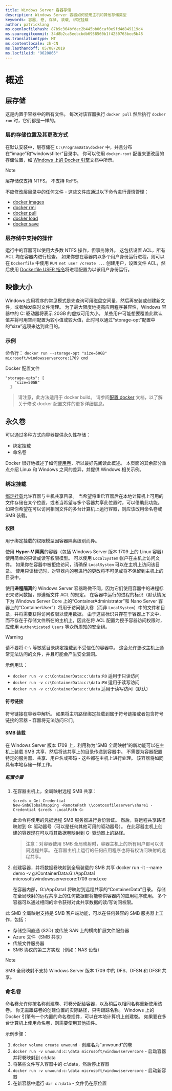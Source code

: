 ```yaml
---
title: Windows Server 容器存储
description: Windows Server 容器如何使用主机和其他存储类型
keywords: 容器, 卷, 存储, 装载, 绑定挂载
author: patricklang
ms.openlocfilehash: 87b9c364bfdec2b445bb06caf0e9fd4d849119d4
ms.sourcegitcommit: 34d8b2ca5eebcbdb6958560b1f4250763bee5b48
ms.translationtype: MT
ms.contentlocale: zh-CN
ms.lasthandoff: 05/08/2019
ms.locfileid: "9620865"
---
```

# <a name="overview"></a>概述

<!-- Great diagram would be great! -->


## <a name="layer-storage"></a>层存储

这是内置于容器中的所有文件。 每次对该容器执行 `docker pull` 然后执行 `docker run` 时，它们都是一样的。


### <a name="where-layers-are-stored-and-how-to-change-it"></a>层的存储位置及其更改方式

在默认安装中，层存储在 `C:\ProgramData\docker` 中，并且分布在“image”和“windowsfilter”目录中。 你可以使用 `docker-root` 配置来更改层的存储位置，如 [Windows 上的 Docker 引擎](../manage-docker/configure-docker-daemon.md)文档中所示。

> [!NOTE]
> 层存储仅支持 NTFS。 不支持 ReFS。

不应修改层目录中的任何文件 - 这些文件应通过以下命令进行谨慎管理：

- [docker images](https://docs.docker.com/engine/reference/commandline/images/)
- [docker rmi](https://docs.docker.com/engine/reference/commandline/rmi/)
- [docker pull](https://docs.docker.com/engine/reference/commandline/pull/)
- [docker load](https://docs.docker.com/engine/reference/commandline/load/)
- [docker save](https://docs.docker.com/engine/reference/commandline/save/)

### <a name="supported-operations-in-layer-storage"></a>层存储中支持的操作

运行中的容器可以使用大多数 NTFS 操作，但事务除外。 这包括设置 ACL，所有 ACL 均在容器内进行检查。 如果你想在容器内以多个用户身份运行进程，则可以在 `Dockerfile` 中使用 `RUN net user /create ...` 创建用户，设置文件 ACL，然后使用 [Dockerfile USER 指令](https://docs.docker.com/engine/reference/builder/#user)将进程配置为以该用户身份运行。


##  <a name="image-size"></a>映像大小
Windows 应用程序的常见模式是先查询可用磁盘空间量，然后再安装或创建新文件，或者触发临时文件清理。  为了最大限度地提高应用程序兼容性，Windows 容器中的 C: 驱动器将表示 20GB 的虚拟可用大小。  某些用户可能想要覆盖此默认值并将可用空间配置为较小值或较大值，此时可以通过“storage-opt”配置中的“size”选项来达到此目的。

### <a name="examples"></a>示例
命令行： `docker run --storage-opt "size=50GB" microsoft/windowsservercore:1709 cmd`

Docker 配置文件
```
"storage-opts": [
    "size=50GB"
  ]
```
> 请注意，此方法适用于 docker build。
请参阅[配置 docker](https://docs.microsoft.com/virtualization/windowscontainers/manage-docker/configure-docker-daemon#configure-docker-with-configuration-file) 文档，以了解关于修改 docker 配置文件的更多详细信息。


## <a name="persistent-volumes"></a>永久卷

可以通过多种方式向容器提供永久性存储：

- 绑定挂载
- 命名卷

Docker 很好地概述了如何[使用卷](https://docs.docker.com/engine/admin/volumes/volumes/)，所以最好先阅读此概述。 本页面的其余部分重点介绍 Linux 和 Windows 之间的差异，并提供 Windows 相关示例。


### <a name="bind-mounts"></a>绑定挂载

[绑定挂载](https://docs.docker.com/engine/admin/volumes/bind-mounts/)允许容器与主机共享目录。 当希望将重启容器后在本地计算机上可用的文件存储在某个位置，或者当希望与多个容器共享此位置时，可以借助此功能。 如果你希望在可以访问相同文件的多台计算机上运行容器，则应该改用命名卷或 SMB 装载。

#### <a name="permissions"></a>权限

用于绑定挂载的权限模型因容器隔离级别而异。

使用 **Hyper-V 隔离**的容器（包括 Windows Server 版本 1709 上的 Linux 容器）使用简单的只读或读写权限模型。
可以使用 `LocalSystem` 帐户在主机上访问文件。 如果你在容器中被拒绝访问，请确保 `LocalSystem` 可以在主机上访问该目录。
使用只读标记时，对容器内的卷进行的更改将不可见或将不保留到主机上的目录中。

使用**进程隔离**的 Windows Server 容器略微不同，因为它们使用容器中的进程标识来访问数据，即遵循文件 ACL 的规定。
在容器中运行的进程的标识（默认情况下为 Windows Server Core 上的“ContainerAdministrator”和 Nano Server 容器上的“ContainerUser”）将用于访问装入卷（而非 `LocalSystem`）中的文件和目录，并将需要获得访问权限以使用数据。
由于这些标识只存在于容器上下文中，而不存在于存储文件所在的主机上，因此在将 ACL 配置为授予容器访问权限时，应使用 `Authenticated Users` 等众所周知的安全组。

> [!WARNING]
> 请不要将 `C:\` 等敏感目录绑定挂载到不受信任的容器中。 这会允许更改主机上通常无法访问的文件，并且可能会产生安全漏洞。

示例用法： 

- `docker run -v c:\ContainerData:c:\data:RO` 适用于只读访问
- `docker run -v c:\ContainerData:c:\data:RW` 适用于读写访问
- `docker run -v c:\ContainerData:c:\data` 适用于读写访问（默认）

#### <a name="symlinks"></a>符号链接

符号链接在容器中解析。 如果将主机路径绑定挂载到属于符号链接或者包含符号链接的容器 - 容器将无法访问它们。

#### <a name="smb-mounts"></a>SMB 装载

在 Windows Server 版本 1709 上，利用称为“SMB 全局映射”的新功能可以在主机上装载 SMB 共享，然后将该共享上的目录传递到容器中。 不需要为容器配置特定的服务器、共享、用户名或密码 - 这些都在主机上进行处理。 该容器将如同具有本地存储一样工作。

##### <a name="configuration-steps"></a>配置步骤

1. 在容器主机上，全局映射远程 SMB 共享：
    ```
    $creds = Get-Credential
    New-SmbGlobalMapping -RemotePath \\contosofileserver\share1 -Credential $creds -LocalPath G:
    ```
    此命令将使用的凭据远程 SMB 服务器进行身份验证。 然后，将远程共享路径映射到 G: 驱动器号（可以是任何其他可用的驱动器号）。 在此容器主机上创建的容器现在可以将其数据卷映射到 G: 驱动器上的路径。

    > 注意：对容器使用 SMB 全局映射时，容器主机上的所有用户都可以访问远程共享。 在容器主机上运行的任何应用程序也将有权访问映射的远程共享。

2. 创建容器，并将数据卷映射到全局装载的 SMB 共享  docker run -it --name demo -v g:\ContainerData:G:\AppData1 microsoft/windowsservercore:1709 cmd.exe

    在容器内部，G:\AppData1 将映射到远程共享的“ContainerData”目录。 存储在全局映射的远程共享上的任何数据都将能够供容器内的应用程序使用。 多个容器可以通过相同的命令获得对此共享数据的读/写访问权限。

此 SMB 全局映射支持是 SMB 客户端功能，可以在任何兼容的 SMB 服务器上工作，包括：

- 存储空间直通 (S2D) 或传统 SAN 上的横向扩展文件服务器
- Azure 文件（SMB 共享）
- 传统文件服务器
- SMB 协议的第三方实现（例如：NAS 设备）

> [!NOTE]
> SMB 全局映射不支持 Windows Server 版本 1709 中的 DFS、DFSN 和 DFSR 共享。

### <a name="named-volumes"></a>命名卷

命名卷允许你按名称创建卷、将卷分配给容器，以及稍后以相同名称重新使用该卷。 你无需跟踪卷的创建位置的实际路径，只需跟踪名称。 Windows 上的 Docker 引擎有一个内置的命名卷插件，可以在本地计算机上创建卷。 如果要在多台计算机上使用命名卷，则需要使用其他插件。

示例步骤：

1. `docker volume create unwound` - 创建名为“unwound”的卷
2. `docker run -v unwound:c:\data microsoft/windowsservercore` - 启动容器并将卷映射到 c:\data
3. 将某些文件写入容器中的 c:\data，然后停止容器
4. `docker run -v unwound:c:\data microsoft/windowsservercore` - 启动新容器
5. 在新容器中运行 `dir c:\data` - 文件仍在原位置
